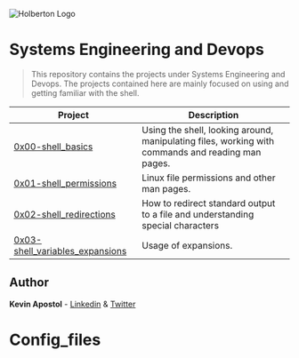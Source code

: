 ![Holberton Logo](https://i.ibb.co/nMtRXQR/Holberton.png)

# Systems Engineering and Devops

> This repository contains the projects under Systems Engineering and Devops. The projects contained here are mainly focused on using and getting familiar with the shell.

| Project | Description |
|--|--|
| [0x00-shell_basics](https://github.com/kevapostol/holberton-system_engineering-devops/tree/master/0x00-shell_basics "0x00-shell_basics") | Using the shell, looking around, manipulating files, working with commands and reading man pages.
| [0x01-shell_permissions](https://github.com/kevapostol/holberton-system_engineering-devops/tree/master/0x01-shell_permissions "0x01-shell_permissions") | Linux file permissions and other man pages.
| [0x02-shell_redirections](https://github.com/kevapostol/holberton-system_engineering-devops/tree/master/0x02-shell_redirections "0x02-shell_redirections") | How to redirect standard output to a file and understanding special characters
| [0x03-shell_variables_expansions](https://github.com/kevapostol/holberton-system_engineering-devops/tree/master/0x03-shell_variables_expansions "0x03-shell_variables_expansions") | Usage of expansions.


## Author
**Kevin Apostol** - [Linkedin](https://www.linkedin.com/in/kevapostol/) & [Twitter](https://twitter.com/apostolkev)
# Config_files

